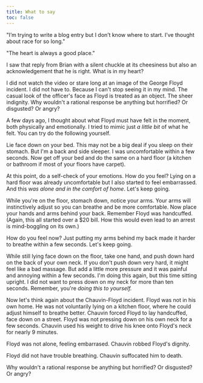 ```yaml
---
title: What to say
toc: false
---
```


"I’m trying to write a blog entry but I don’t know where to start. I’ve thought about race for so long."

"The heart is always a good place."

I saw that reply from Brian with a silent chuckle at its cheesiness but also an acknowledgement that he is right. What is in my heart?

I did not watch the video or stare long at an image of the George Floyd incident. I did not have to. Because I can't stop seeing it in my mind. The casual look of the officer's face as Floyd is treated as an object. The sheer indignity. Why wouldn't a rational response be anything but horrified? Or disgusted? Or angry?

A few days ago, I thought about what Floyd must have felt in the moment, both physically and emotionally. I tried to mimic just *a little bit* of what he felt. You can try do the following yourself.

Lie face down on your bed. This may not be a big deal if you sleep on their stomach. But I'm a back and side sleeper. I was uncomfortable within a few seconds. Now get off your bed and do the same on a hard floor (a kitchen or bathroom if most of your floors have carpet).

At this point, do a self-check of your emotions. How do you feel? Lying on a hard floor was already uncomfortable but I also started to feel embarrassed. And this *was alone and in the comfort of home*. Let's keep going.

While you're on the floor, stomach down, notice your arms. Your arms will instinctively adjust so you can breathe and be more comfortable. Now place your hands and arms behind your back. Remember Floyd was handcuffed. (Again, this all started over a \$20 bill. How this would even lead to an arrest is mind-boggling on its own.)

How do you feel now? Just putting my arms behind my back made it harder to breathe within a few seconds. Let's keep going.

While still lying face down on the floor, take one hand, and push down hard on the back of your own neck. If you don't push down very hard, it might feel like a bad massage. But add a little more pressure and it was painful and annoying within a few seconds. I'm doing this again, but this time sitting upright. I did not want to press down on my neck for more than ten seconds. Remember, you're *doing this to yourself.* 

Now let's think again about the Chauvin-Floyd incident. Floyd was not in his own home. He was not voluntarily lying on a kitchen floor, where he could adjust himself to breathe better. Chauvin forced Floyd to lay handcuffed, face down on a street. Floyd was not pressing down on his own neck for a few seconds. Chauvin used his weight to drive his knee onto Floyd's neck for nearly 9 minutes.

Floyd was not alone, feeling embarrased. Chauvin robbed Floyd's dignity.

Floyd did not have trouble breathing. Chauvin suffocated him to death.

Why wouldn't a rational response be anything but horrified? Or disgusted? Or angry?